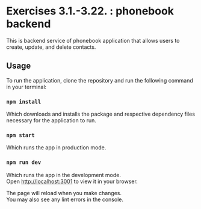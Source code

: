 # Exercises 3.1.-3.22. : phonebook backend

This is backend service of phonebook application that allows users to create, update, and delete contacts.

## Usage

To run the application, clone the repository and run the following command in your terminal:

### `npm install`

Which downloads and installs the package and respective dependency files necessary for the application to run.

### `npm start`

Which runs the app in production mode.

### `npm run dev`

Which runs the app in the development mode.\
Open [http://localhost:3001](http://localhost:3001) to view it in your browser.

The page will reload when you make changes.\
You may also see any lint errors in the console.